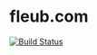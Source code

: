 fleub.com
=========
[![Build Status](https://travis-ci.org/julbaxter/fleub.svg?branch=master)](https://travis-ci.org/julbaxter/fleub)

